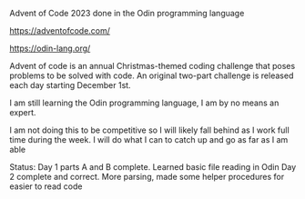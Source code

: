 Advent of Code 2023 done in the Odin programming language

https://adventofcode.com/

https://odin-lang.org/

Advent of code is an annual Christmas-themed coding challenge that poses problems to be solved with code. An original two-part challenge is released each day starting December 1st.

I am still learning the Odin programming language, I am by no means an expert.

I am not doing this to be competitive so I will likely fall behind as I work full time during the week. I will do what I can to catch up and go as far as I am able

Status: 
Day 1 parts A and B complete. Learned basic file reading in Odin
Day 2 complete and correct. More parsing, made some helper procedures for easier to read code

